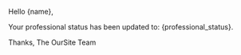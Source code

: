 Hello {name},

Your professional status has been updated to: {professional_status}.


Thanks,
The OurSite Team
